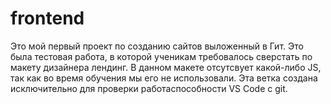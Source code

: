 # frontend

Это мой первый проект по созданию сайтов выложенный в Гит.
Это была тестовая работа, в которой ученикам требовалось сверстать по макету дизайнера лендинг.
В данном макете отсутсвует какой-либо JS, так как во время обучения мы его не использовали.
Эта ветка создана исключительно для проверки работаспособности VS Code c git.
